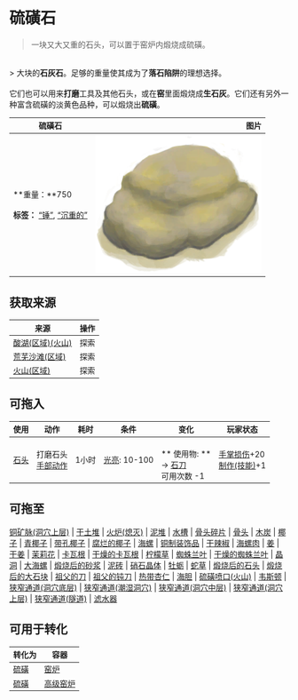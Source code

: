 # 硫磺石  
> 一块又大又重的石头，可以置于窑炉内煅烧成硫磺。  
<br>  
> 大块的<b>石灰石</b>。足够的重量使其成为了<b>落石陷阱</b>的理想选择。<br><br>它们也可以用来<b>打磨</b>工具及其他石头，或在<b>窑</b>里面煅烧成<b>生石灰</b>。它们还有另外一种富含硫磺的淡黄色品种，可以煅烧出<b>硫磺</b>。  
  
  硫磺石  |   图片   
 ----  |  ----:   
 **重量：**750<br><br>**标签：**	[“锤”](tag_Hammer.md), [“沉重的”](tag_Heavy.md)  |  <img decoding="async" src="Sprite/BrimstoneHeavyStone.png" href="a.md" style="max-width:300px;max-height:300px;">   
  
## 获取来源  
来源  |  操作  
----  |  ----  
[酸湖(区域)(火山)](AcidLake.md)  |  探索  
[荒芜沙滩(区域)](DesolateBeach.md)  |  探索  
[火山(区域)](Volcano.md)  |  探索  
## 可拖入  
使用  |  动作  |  耗时  |  条件  |  变化  |  玩家状态  
----  |  ----  |  ----  |  ----  |  ----  |  ----  
[石头](Stone.md)  |  打磨石头<br>[手部动作](HandAction.md)  |  1小时  |  [光亮](Light.md): 10-100  |  <br>** 使用物: **<br>→ [石刀](StoneSharpened.md)<br>可用次数  -1  |  [手掌损伤](HandDamage.md)+20<br>[制作(技能)](Skill_Crafting.md)+1  
## 可拖至  
[铜矿脉(洞穴上层)](CopperVein.md) | [干土堆](DirtPile.md) | [火炉(熄灭)](StoveExtinguished.md) | [泥堆](MudPile.md) | [水槽](WateringTrough.md) | [骨头碎片](BoneSplinters.md) | [骨头](Bones.md) | [木炭](Charcoal.md) | [椰子](Coconut.md) | [青椰子](CoconutHusked.md) | [带孔椰子](CoconutPerforated.md) | [腐烂的椰子](CoconutRotten.md) | [海螺](Conch.md) | [铜制装饰品](CopperDecoration_Mold.md) | [干辣椒](ChiliesDried.md) | [海螺肉](ConchMeat.md) | [姜](Ginger.md) | [干姜](GingerDried.md) | [茉莉花](JasmineFlowers.md) | [卡瓦根](KavaRoot.md) | [干燥的卡瓦根](KavaRootDried.md) | [柠檬草](LemongrassStalks.md) | [蜘蛛兰叶](SpiderLilyLeaves.md) | [干燥的蜘蛛兰叶](SpiderLilyLeavesDried.md) | [晶洞](Geode.md) | [大海螺](GiantConch.md) | [煅烧后的砂浆](MortarBurnt.md) | [泥砖](MudBrick.md) | [硝石晶体](NiterCrystals.md) | [牡蛎](Oyster.md) | [蛇草](SnakeGrass.md) | [煅烧后的石头](StoneBurnt.md) | [煅烧后的大石块](StoneHeavyBurnt.md) | [祖父的刀](KnifeGrandpa.md) | [祖父的钝刀](KnifeGrandpaBlunt.md) | [热带杏仁](TropicalAlmonds.md) | [海胆](Urchin.md) | [硫磺喷口(火山)](VentBrimstone.md) | [韦斯顿](Weston.md) | [狭窄通道(洞穴底层)](CrystalChamberEntranceClosed.md) | [狭窄通道(潮湿洞穴)](DarkCaveCaveEntranceClosed.md) | [狭窄通道(洞穴中层)](DarkChamberCaveEntranceClosed.md) | [狭窄通道(洞穴上层)](FloodedChamberEntranceClosed.md) | [狭窄通道(隧道)](HighChamberEntranceClosed.md) | [滤水器](WaterFilter.md)  
## 可用于转化  
转化为  |  容器  
----  |  ----  
[硫磺](Brimstone.md)  |  [窑炉](Kiln.md)  
[硫磺](Brimstone.md)  |  [高级窑炉](KilnAdvanced.md)  


<script>document.title="硫磺石 - 卡牌生存百科 Card Survival Wiki";</script>